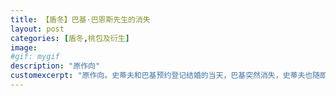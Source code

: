 ```yaml
---
title: 【盾冬】巴基·巴恩斯先生的消失
layout: post
categories: [盾冬,桃包及衍生]
image:
#gif: mygif
description: "原作向"
customexcerpt: "原作向。史蒂夫和巴基预约登记结婚的当天，巴基突然消失，史蒂夫也随即陷入麻烦，全文完。"
---
```


